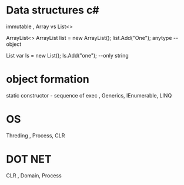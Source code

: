 # Data structures c#

immutable ,
Array vs List<>

ArrayList<>
      ArrayList list = new ArrayList();
      list.Add("One"); anytype --object
 
 List<string>
       var ls = new List<string>(); ls.Add("one"); --only string



# object formation
static constructor - sequence of exec  ,
Generics, 
IEnumerable, 
LINQ


# OS
Threding ,
Process, 
CLR

# DOT NET
CLR , 
Domain, 
Process
